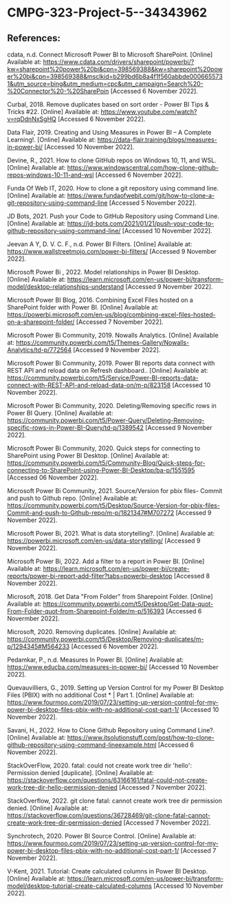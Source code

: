 # CMPG-323-Project-5--34343962
## References:

cdata, n.d. Connect Microsoft Power BI to Microsoft SharePoint. [Online] 
Available at: https://www.cdata.com/drivers/sharepoint/powerbi/?kw=sharepoint%20power%20bi&cpn=398569388&kw=sharepoint%20power%20bi&cpn=398569388&msclkid=b299bd6b8a4f1f560abbde0006655731&utm_source=bing&utm_medium=cpc&utm_campaign=Search%20-%20Connector%20-%20SharePoin
[Accessed 6 November 2022].

Curbal, 2018. Remove duplicates based on sort order - Power BI Tips & Tricks #22. [Online] 
Available at: https://www.youtube.com/watch?v=rqDdnNxSgHQ
[Accessed 6 November 2022].

Data Flair, 2019. Creating and Using Measures in Power BI – A Complete Learning!. [Online] 
Available at: https://data-flair.training/blogs/measures-in-power-bi/
[Accessed 10 November 2022].

Devine, R., 2021. How to clone GitHub repos on Windows 10, 11, and WSL. [Online] 
Available at: https://www.windowscentral.com/how-clone-github-repos-windows-10-11-and-wsl
[Accessed 6 November 2022].

Funda Of Web IT, 2020. How to clone a git repository using command line. [Online] 
Available at: https://www.fundaofwebit.com/git/how-to-clone-a-git-repository-using-command-line
[Accessed 5 November 2022].

JD Bots, 2021. Push your Code to GitHub Repository using Command Line. [Online] 
Available at: https://jd-bots.com/2021/01/21/push-your-code-to-github-repository-using-command-line/
[Accessed 10 November 2022].

Jeevan A Y, D. V. C. F., n.d. Power BI Filters. [Online] 
Available at: https://www.wallstreetmojo.com/power-bi-filters/
[Accessed 9 November 2022].

Microsoft Power Bi , 2022. Model relationships in Power BI Desktop. [Online] 
Available at: https://learn.microsoft.com/en-us/power-bi/transform-model/desktop-relationships-understand
[Accessed 9 November 2022].

Microsoft Power BI Blog, 2016. Combining Excel Files hosted on a SharePoint folder with Power BI. [Online] 
Available at: https://powerbi.microsoft.com/en-us/blog/combining-excel-files-hosted-on-a-sharepoint-folder/
[Accessed 7 November 2022].

Microsoft Power Bi Community, 2019. Nowalls Analytics. [Online] 
Available at: https://community.powerbi.com/t5/Themes-Gallery/Nowalls-Analytics/td-p/772564
[Accessed 9 November 2022].

Microsoft Power Bi Community, 2019. Power BI reports data connect with REST API and reload data on Refresh dashboard.. [Online] 
Available at: https://community.powerbi.com/t5/Service/Power-BI-reports-data-connect-with-REST-API-and-reload-data-on/m-p/823158
[Accessed 10 November 2022].

Microsoft Power Bi Community, 2020. Deleting/Removing specific rows in Power BI Query. [Online] 
Available at: https://community.powerbi.com/t5/Power-Query/Deleting-Removing-specific-rows-in-Power-BI-Query/td-p/1389542
[Accessed 9 November 2022].

Microsoft Power Bi Community, 2020. Quick steps for connecting to SharePoint using Power BI Desktop. [Online] 
Available at: https://community.powerbi.com/t5/Community-Blog/Quick-steps-for-connecting-to-SharePoint-using-Power-BI-Desktop/ba-p/1551595
[Accessed 06 November 2022].

Microsoft Power Bi Community, 2021. Source/Version for pbix files- Commit and push to Github repo. [Online] 
Available at: https://community.powerbi.com/t5/Desktop/Source-Version-for-pbix-files-Commit-and-push-to-Github-repo/m-p/1821347#M707272
[Accessed 9 November 2022].

Microsoft Power Bi, 2021. What is data storytelling?. [Online] 
Available at: https://powerbi.microsoft.com/en-us/data-storytelling/
[Accessed 9 November 2022].

Microsoft Power Bi, 2022. Add a filter to a report in Power BI. [Online] 
Available at: https://learn.microsoft.com/en-us/power-bi/create-reports/power-bi-report-add-filter?tabs=powerbi-desktop
[Accessed 8 November 2022].

Microsoft, 2018. Get Data &quot;From Folder&quot; from Sharepoint Folder. [Online] 
Available at: https://community.powerbi.com/t5/Desktop/Get-Data-quot-From-Folder-quot-from-Sharepoint-Folder/m-p/516393
[Accessed 6 Novermber 2022].

Microsoft, 2020. Removing duplicates. [Online] 
Available at: https://community.powerbi.com/t5/Desktop/Removing-duplicates/m-p/1294345#M564233
[Accessed 6 November 2022].

Pedamkar, P., n.d. Measures In Power BI. [Online] 
Available at: https://www.educba.com/measures-in-power-bi/
[Accessed 10 November 2022].

Quevauvilliers, G., 2019. Setting up Version Control for my Power BI Desktop Files (PBIX) with no additional Cost * | Part 1. [Online] 
Available at: https://www.fourmoo.com/2019/07/23/setting-up-version-control-for-my-power-bi-desktop-files-pbix-with-no-additional-cost-part-1/
[Accessed 10 November 2022].

Savani, H., 2022. How to Clone Github Repository using Command Line?. [Online] 
Available at: https://www.itsolutionstuff.com/post/how-to-clone-github-repository-using-command-lineexample.html
[Accessed 6 November 2022].

StackOverFlow, 2020. fatal: could not create work tree dir 'hello': Permission denied [duplicate]. [Online] 
Available at: https://stackoverflow.com/questions/63166161/fatal-could-not-create-work-tree-dir-hello-permission-denied
[Accessed 7 November 2022].

StackOverflow, 2022. git clone fatal: cannot create work tree dir permission denied. [Online] 
Available at: https://stackoverflow.com/questions/36728469/git-clone-fatal-cannot-create-work-tree-dir-permission-denied
[Accessed 7 November 2022].

Synchrotech, 2020. Power BI Source Control. [Online] 
Available at: https://www.fourmoo.com/2019/07/23/setting-up-version-control-for-my-power-bi-desktop-files-pbix-with-no-additional-cost-part-1/
[Accessed 7 November 2022].

V-Kent, 2021. Tutorial: Create calculated columns in Power BI Desktop. [Online] 
Available at: https://learn.microsoft.com/en-us/power-bi/transform-model/desktop-tutorial-create-calculated-columns
[Accessed 10 November 2022].


